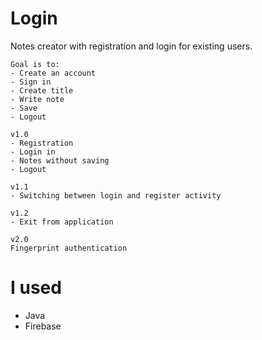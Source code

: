 # Login

Notes creator with registration and login for existing users.



```
Goal is to:
- Create an account
- Sign in
- Create title
- Write note
- Save
- Logout
```




```
v1.0
- Registration
- Login in
- Notes without saving
- Logout
```

```
v1.1
- Switching between login and register activity
```

```
v1.2
- Exit from application
```

```
v2.0
Fingerprint authentication
```

# I used

- Java
- Firebase
